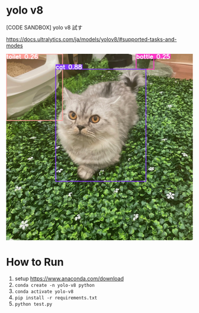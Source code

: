 # yolo v8

[CODE SANDBOX] yolo v8 試す

https://docs.ultralytics.com/ja/models/yolov8/#supported-tasks-and-modes

![](runs//detect//predict/image.jpeg)

# How to Run

1. setup https://www.anaconda.com/download
2. `conda create -n yolo-v8 python`
3. `conda activate yolo-v8`
4. `pip install -r requirements.txt`
5. `python test.py`
